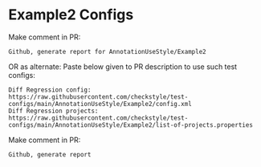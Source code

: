 # Example2 Configs
Make comment in PR:
```
Github, generate report for AnnotationUseStyle/Example2
```
OR as alternate:
Paste below given to PR description to use such test configs:
```
Diff Regression config: https://raw.githubusercontent.com/checkstyle/test-configs/main/AnnotationUseStyle/Example2/config.xml
Diff Regression projects: https://raw.githubusercontent.com/checkstyle/test-configs/main/AnnotationUseStyle/Example2/list-of-projects.properties
```
Make comment in PR:
```
Github, generate report
```
